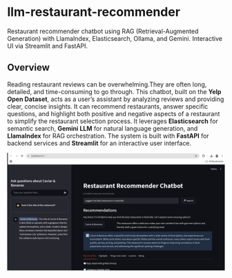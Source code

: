 # llm-restaurant-recommender
Restaurant recommender chatbot using RAG (Retrieval-Augmented Generation) with LlamaIndex, Elasticsearch, Ollama, and Gemini. Interactive UI via Streamlit and FastAPI.

## Overview
Reading restaurant reviews can be overwhelming.They are often long, detailed, and time-consuming to go through. This chatbot, built on the **Yelp Open Dataset**, acts as a user’s assistant by analyzing reviews and providing clear, concise insights. It can recommend restaurants, answer specific questions, and highlight both positive and negative aspects of a restaurant to simplify the restaurant selection process.
It leverages **Elasticsearch** for semantic search, **Gemini LLM** for natural language generation, and **LlamaIndex** for RAG orchestration. The system is built with **FastAPI** for backend services and **Streamlit** for an interactive user interface.

![image](data/demo/demo.png)

